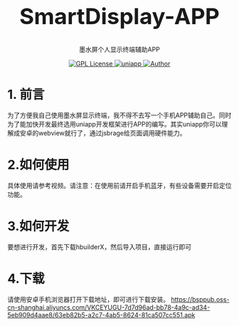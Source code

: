 <h1 align="center" style="font-size:50px;font-weight:bold">SmartDisplay-APP</h1>
<p align="center">墨水屏个人显示终端辅助APP</p>
<p align="center">
	<a href="https://github.com/">
		<img src="https://img.shields.io/badge/license-GPL-blue" alt="GPL License" />
	</a>
	<a href="https://uniapp.dcloud.io/">
		<img src="https://img.shields.io/badge/uniapp-green" alt="uniapp">
	</a>
	<a href="https://dengyi.pro">
		<img src="https://img.shields.io/badge/author-dengyi-blueviolet" alt="Author">
	</a>
</p>

# 1. 前言

为了方便我自己使用墨水屏显示终端，我不得不去写一个手机APP辅助自己。同时为了能加快开发最终选用uniapp开发框架进行APP的编写。其实uniapp你可以理解成安卓的webview就行了，通过jsbrage给页面调用硬件能力。

# 2.如何使用

具体使用请参考视频。请注意：在使用前请开启手机蓝牙，有些设备需要开启定位功能。

# 3.如何开发

要想进行开发，首先下载hbuilderX，然后导入项目，直接运行即可
# 4.下载

请使用安卓手机浏览器打开下载地址，即可进行下载安装。
https://bsppub.oss-cn-shanghai.aliyuncs.com/VKCEYUGU-7d7d96ad-bb78-4a9c-ad34-5eb909d4aae8/63eb82b5-a2c7-4ab5-8624-81ca507cc551.apk